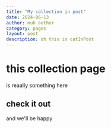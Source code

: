 ```yaml
---
title: "My collection in post"
date: 2024-06-13
author: muh author
category: pages
layout: post
description: oh this is catInPost
---
```

# this collection page
is reaally something here
## check it out
and we'll be happy
